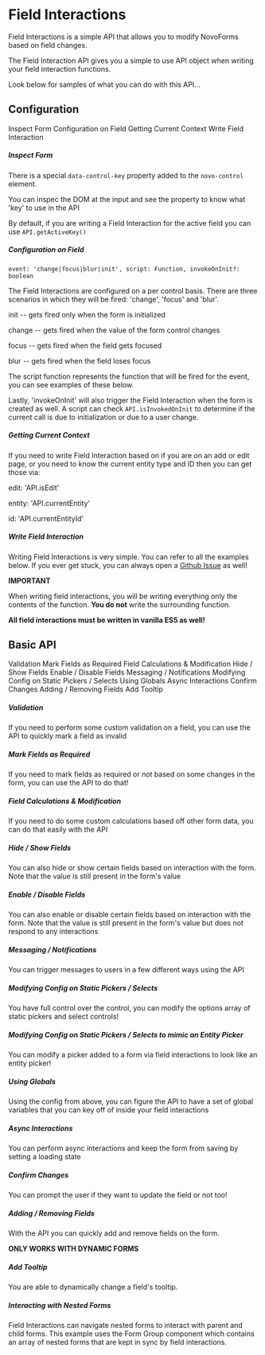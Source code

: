 Field Interactions
==================

Field Interactions is a simple API that allows you to modify NovoForms based on field changes.

The Field Interaction API gives you a simple to use API object when writing your field interaction functions.

Look below for samples of what you can do with this API...

Configuration
-------------

Inspect Form Configuration on Field Getting Current Context Write Field Interaction

##### Inspect Form

There is a special `data-control-key` property added to the `novo-control` element.

You can inspec the DOM at the input and see the property to know what 'key' to use in the API

By default, if you are writing a Field Interaction for the active field you can use `API.getActiveKey()`

##### Configuration on Field

    event: 'change|focus|blur|init', script: Function, invokeOnInit?: boolean

The Field Interactions are configured on a per control basis. There are three scenarios in which they will be fired: 'change', 'focus' and 'blur'.

init -- gets fired only when the form is initialized

change -- gets fired when the value of the form control changes

focus -- gets fired when the field gets focused

blur -- gets fired when the field loses focus

The script function represents the function that will be fired for the event, you can see examples of these below.

Lastly, 'invokeOnInit' will also trigger the Field Interaction when the form is created as well. A script can check `API.isInvokedOnInit` to determine if the current call is due to initialization or due to a user change. 

##### Getting Current Context

If you need to write Field Interaction based on if you are on an add or edit page, or you need to know the current entity type and ID then you can get those via:

edit: 'API.isEdit'

entity: 'API.currentEntity'

id: 'API.currentEntityId'

##### Write Field Interaction

Writing Field Interactions is very simple. You can refer to all the examples below. If you ever get stuck, you can always open a [Github Issue](https://github.com/bullhorn/novo-elements/issues) as well!

**IMPORTANT**

When writing field interactions, you will be writing everything only the contents of the function. **You do not** write the surrounding function.

**All field interactions must be written in vanilla ES5 as well!**

  

Basic API
---------

Validation Mark Fields as Required Field Calculations & Modification Hide / Show Fields Enable / Disable Fields Messaging / Notifications Modifying Config on Static Pickers / Selects Using Globals Async Interactions Confirm Changes Adding / Removing Fields Add Tooltip

##### Validation

If you need to perform some custom validation on a field, you can use the API to quickly mark a field as invalid

<code-example example="fi-validation"></code-example>

##### Mark Fields as Required

If you need to mark fields as required or not based on some changes in the form, you can use the API to do that!

<code-example example="fi-required"></code-example>

##### Field Calculations & Modification

If you need to do some custom calculations based off other form data, you can do that easily with the API

<code-example example="fi-calculation"></code-example>

##### Hide / Show Fields

You can also hide or show certain fields based on interaction with the form. Note that the value is still present in the form's value

<code-example example="fi-hide-show"></code-example>

##### Enable / Disable Fields

You can also enable or disable certain fields based on interaction with the form. Note that the value is still present in the form's value but does not respond to any interactions

<code-example example="fi-enable-disable"></code-example>

##### Messaging / Notifications

You can trigger messages to users in a few different ways using the API

<code-example example="fi-messaging"></code-example>

##### Modifying Config on Static Pickers / Selects

You have full control over the control, you can modify the options array of static pickers and select controls!

<code-example example="fi-modify-options"></code-example>

##### Modifying Config on Static Pickers / Selects to mimic an Entity Picker

You can modify a picker added to a form via field interactions to look like an entity picker!

<code-example example="fi-modify-added-picker"></code-example>

##### Using Globals

Using the config from above, you can figure the API to have a set of global variables that you can key off of inside your field interactions

<code-example example="fi-globals"></code-example>

##### Async Interactions

You can perform async interactions and keep the form from saving by setting a loading state

<code-example example="fi-async"></code-example>

##### Confirm Changes

You can prompt the user if they want to update the field or not too!

<code-example example="fi-confirm"></code-example>

##### Adding / Removing Fields

With the API you can quickly add and remove fields on the form.

**ONLY WORKS WITH DYNAMIC FORMS**

<code-example example="fi-adding-removing"></code-example>

##### Add Tooltip

You are able to dynamically change a field's tooltip.

<code-example example="fi-tooltip"></code-example>

##### Interacting with Nested Forms

Field Interactions can navigate nested forms to interact with parent and child forms. This example uses the Form Group component which contains an array of nested forms that are kept in sync by field interactions.

<code-example example="fi-nested"></code-example>
